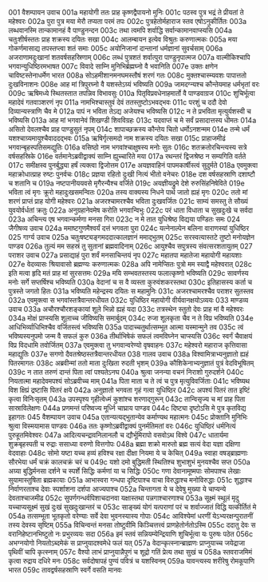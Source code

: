 001	वैशम्पायन उवाच
001a	महायोगी ततः प्राह कृष्णद्वैपायनो मुनिः
001c	पठस्व पुत्र भद्रं ते प्रीयतां ते महेश्वरः
002a	पुरा पुत्र मया मेरौ तप्यता परमं तपः
002c	पुत्रहेतोर्महाराज स्तव एषोऽनुकीर्तितः
003a	लब्धवानस्मि तान्कामानहं वै पाण्डुनन्दन
003c	तथा त्वमपि शर्वाद्धि सर्वान्कामानवाप्स्यसि
004a	चतुःशीर्षस्ततः प्राह शक्रस्य दयितः सखा
004c	आलम्बायन इत्येव विश्रुतः करुणात्मकः
005a	मया गोकर्णमासाद्य तपस्तप्त्वा शतं समाः
005c	अयोनिजानां दान्तानां धर्मज्ञानां सुवर्चसाम्
006a	अजराणामदुःखानां शतवर्षसहस्रिणाम्
006c	लब्धं पुत्रशतं शर्वात्पुरा पाण्डुनृपात्मज
007a	वाल्मीकिश्चापि भगवान्युधिष्ठिरमभाषत
007c	विवादे साम्नि मुनिभिर्ब्रह्मघ्नो वै भवानिति
007e	उक्तः क्षणेन चाविष्टस्तेनाधर्मेण भारत
008a	सोऽहमीशानमनघमस्तौषं शरणं गतः
008c	मुक्तश्चास्म्यवशः पापात्ततो दुःखविनाशनः
008e	आह मां त्रिपुरघ्नो वै यशस्तेऽग्र्यं भविष्यति
009a	जामदग्न्यश्च कौन्तेयमाह धर्मभृतां वरः
009c	ऋषिमध्ये स्थितस्तात तपन्निव विभावसुः
010a	पितृविप्रवधेनाहमार्तो वै पाण्डवाग्रज
010c	शुचिर्भूत्वा महादेवं गतवाञ्शरणं नृप
011a	नामभिश्चास्तुवं देवं ततस्तुष्टोऽभवद्भवः
011c	परशुं च ददौ देवो दिव्यान्यस्त्राणि चैव मे
012a	पापं न भविता तेऽद्य अजेयश्च भविष्यसि
012c	न ते प्रभविता मृत्युर्यशस्वी च भविष्यसि
013a	आह मां भगवानेवं शिखण्डी शिवविग्रहः
013c	यदवाप्तं च मे सर्वं प्रसादात्तस्य धीमतः
014a	असितो देवलश्चैव प्राह पाण्डुसुतं नृपम्
014c	शापाच्छक्रस्य कौन्तेय चितो धर्मोऽनशन्मम
014e	तन्मे धर्मं यशश्चाग्र्यमायुश्चैवाददद्भवः
015a	ऋषिर्गृत्समदो नाम शक्रस्य दयितः सखा
015c	प्राहाजमीढं भगवान्बृहस्पतिसमद्युतिः
016a	वसिष्ठो नाम भगवांश्चाक्षुषस्य मनोः सुतः
016c	शतक्रतोरचिन्त्यस्य सत्रे वर्षसहस्रिके
016e	वर्तमानेऽब्रवीद्वाक्यं साम्नि ह्युच्चारिते मया
017a	रथन्तरं द्विजश्रेष्ठ न सम्यगिति वर्तते
017c	समीक्षस्व पुनर्बुद्ध्या हर्षं त्यक्त्वा द्विजोत्तम
017e	अयज्ञवाहिनं पापमकार्षीस्त्वं सुदुर्मते
018a	एवमुक्त्वा महाक्रोधात्प्राह रुष्टः पुनर्वचः
018c	प्रज्ञया रहितो दुःखी नित्यं भीतो वनेचरः
018e	दश वर्षसहस्राणि दशाष्टौ च शतानि च
019a	नष्टपानीययवसे मृगैरन्यैश्च वर्जिते
019c	अयज्ञीयद्रुमे देशे रुरुसिंहनिषेविते
019e	भविता त्वं मृगः क्रूरो महादुःखसमन्वितः
020a	तस्य वाक्यस्य निधने पार्थ जातो ह्यहं मृगः
020c	ततो मां शरणं प्राप्तं प्राह योगी महेश्वरः
021a	अजरश्चामरश्चैव भविता दुःखवर्जितः
021c	साम्यं समस्तु ते सौख्यं युवयोर्वर्धतां क्रतुः
022a	अनुग्रहानेवमेष करोति भगवान्विभुः
022c	परं धाता विधाता च सुखदुःखे च सर्वदा
023a	अचिन्त्य एष भगवान्कर्मणा मनसा गिरा
023c	न मे तात युधिश्रेष्ठ विद्यया पण्डितः समः
024	जैगीषव्य उवाच
024a	ममाष्टगुणमैश्वर्यं दत्तं भगवता पुरा
024c	यत्नेनाल्पेन बलिना वाराणस्यां युधिष्ठिर
025	गार्ग्य उवाच
025a	चतुःषष्ट्यङ्गमददात्कालज्ञानं ममाद्भुतम्
025c	सरस्वत्यास्तटे तुष्टो मनोयज्ञेन पाण्डव
026a	तुल्यं मम सहस्रं तु सुतानां ब्रह्मवादिनाम्
026c	आयुश्चैव सपुत्रस्य संवत्सरशतायुतम्
027	पराशर उवाच
027a	प्रसाद्याहं पुरा शर्वं मनसाचिन्तयं नृप
027c	महातपा महातेजा महायोगी महायशाः
027e	वेदव्यासः श्रियावासो ब्रह्मण्यः करुणात्मकः
028a	अपि नामेप्सितः पुत्रो मम स्याद्वै महेश्वरात्
028c	इति मत्वा हृदि मतं प्राह मां सुरसत्तमः
029a	मयि सम्भवतस्तस्य फलात्कृष्णो भविष्यति
029c	सावर्णस्य मनोः सर्गे सप्तर्षिश्च भविष्यति
030a	वेदानां च स वै व्यस्ता कुरुवंशकरस्तथा
030c	इतिहासस्य कर्ता च पुत्रस्ते जगतो हितः
031a	भविष्यति महेन्द्रस्य दयितः स महामुनिः
031c	अजरश्चामरश्चैव पराशर सुतस्तव
032a	एवमुक्त्वा स भगवांस्तत्रैवान्तरधीयत
032c	युधिष्ठिर महायोगी वीर्यवानक्षयोऽव्ययः
033	माण्डव्य उवाच
033a	अचौरश्चौरशङ्कायां शूले भिन्नो ह्यहं यदा
033c	तत्रस्थेन स्तुतो देवः प्राह मां वै महेश्वरः
034a	मोक्षं प्राप्स्यसि शूलाच्च जीविष्यसि समार्बुदम्
034c	रुजा शूलकृता चैव न ते विप्र भविष्यति
034e	आधिभिर्व्याधिभिश्चैव वर्जितस्त्वं भविष्यसि
035a	पादाच्चतुर्थात्सम्भूत आत्मा यस्मान्मुने तव
035c	त्वं भविष्यस्यनुपमो जन्म वै सफलं कुरु
036a	तीर्थाभिषेकं सफलं त्वमविघ्नेन चाप्स्यसि
036c	स्वर्गं चैवाक्षयं विप्र विदधामि तवोर्जितम्
037a	एवमुक्त्वा तु भगवान्वरेण्यो वृषवाहनः
037c	महेश्वरो महाराज कृत्तिवासा महाद्युतिः
037e	सगणो दैवतश्रेष्ठस्तत्रैवान्तरधीयत
038	गालव उवाच
038a	विश्वामित्राभ्यनुज्ञातो ह्यहं पितरमागतः
038c	अब्रवीन्मां ततो माता दुःखिता रुदती भृशम्
039a	कौशिकेनाभ्यनुज्ञातं पुत्रं वेदविभूषितम्
039c	न तात तरुणं दान्तं पिता त्वां पश्यतेऽनघ
040a	श्रुत्वा जनन्या वचनं निराशो गुरुदर्शने
040c	नियतात्मा महादेवमपश्यं सोऽब्रवीच्च माम्
041a	पिता माता च ते त्वं च पुत्र मृत्युविवर्जिताः
041c	भविष्यथ विश क्षिप्रं द्रष्टासि पितरं क्षये
042a	अनुज्ञातो भगवता गृहं गत्वा युधिष्ठिर
042c	अपश्यं पितरं तात इष्टिं कृत्वा विनिःसृतम्
043a	उपस्पृश्य गृहीत्वेध्मं कुशांश्च शरणाद्गुरून्
043c	तान्विसृज्य च मां प्राह पिता सास्राविलेक्षणः
044a	प्रणमन्तं परिष्वज्य मूर्ध्नि चाघ्राय पाण्डव
044c	दिष्ट्या दृष्टोऽसि मे पुत्र कृतविद्य इहागतः
045	वैशम्पायन उवाच
045a	एतान्यत्यद्भुतान्येव कर्माण्यथ महात्मनः
045c	प्रोक्तानि मुनिभिः श्रुत्वा विस्मयामास पाण्डवः
046a	ततः कृष्णोऽब्रवीद्वाक्यं पुनर्मतिमतां वरः
046c	युधिष्ठिरं धर्मनित्यं पुरुहूतमिवेश्वरः
047a	आदित्यचन्द्रावनिलानलौ च द्यौर्भूमिरापो वसवोऽथ विश्वे
047c	धातार्यमा शुक्रबृहस्पती च रुद्राः ससाध्या वरुणो वित्तगोपः
048a	ब्रह्मा शक्रो मारुतो ब्रह्म सत्यं वेदा यज्ञा दक्षिणा वेदवाहाः
048c	सोमो यष्टा यच्च हव्यं हविश्च रक्षा दीक्षा नियमा ये च केचित्
049a	स्वाहा वषड्ब्राह्मणाः सौरभेया धर्मं चक्रं कालचक्रं चरं च
049c	यशो दमो बुद्धिमती स्थितिश्च शुभाशुभं मुनयश्चैव सप्त
050a	अग्र्या बुद्धिर्मनसा दर्शने च स्पर्शे सिद्धिः कर्मणां या च सिद्धिः
050c	गणा देवानामूष्मपाः सोमपाश्च लेखाः सुयामास्तुषिता ब्रह्मकायाः
051a	आभास्वरा गन्धपा दृष्टिपाश्च वाचा विरुद्धाश्च मनोविरुद्धाः
051c	शुद्धाश्च निर्वाणरताश्च देवाः स्पर्शाशना दर्शपा आज्यपाश्च
052a	चिन्तागता ये च देवेषु मुख्या ये चाप्यन्ये देवताश्चाजमीढ
052c	सुपर्णगन्धर्वपिशाचदानवा यक्षास्तथा पन्नगाश्चारणाश्च
053a	सूक्ष्मं स्थूलं मृदु यच्चाप्यसूक्ष्मं सुखं दुःखं सुखदुःखान्तरं च
053c	साङ्ख्यं योगं यत्पराणां परं च शर्वाज्जातं विद्धि यत्कीर्तितं मे
054a	तत्सम्भूता भूतकृतो वरेण्याः सर्वे देवा भुवनस्यास्य गोपाः
054c	आविश्येमां धरणीं येऽभ्यरक्षन्पुरातनीं तस्य देवस्य सृष्टिम्
055a	विचिन्वन्तं मनसा तोष्टुवीमि किञ्चित्तत्त्वं प्राणहेतोर्नतोऽस्मि
055c	ददातु देवः स वरानिहेष्टानभिष्टुतो नः प्रभुरव्ययः सदा
056a	इमं स्तवं सन्नियम्येन्द्रियाणि शुचिर्भूत्वा यः पुरुषः पठेत
056c	अभग्नयोगो नियतोऽब्दमेकं स प्राप्नुयादश्वमेधे फलं यत्
057a	वेदान्कृत्स्नान्ब्राह्मणः प्राप्नुयाच्च जयेद्राजा पृथिवीं चापि कृत्स्नाम्
057c	वैश्यो लाभं प्राप्नुयान्नैपुणं च शूद्रो गतिं प्रेत्य तथा सुखं च
058a	स्तवराजमिमं कृत्वा रुद्राय दधिरे मनः
058c	सर्वदोषापहं पुण्यं पवित्रं च यशस्विनम्
059a	यावन्त्यस्य शरीरेषु रोमकूपाणि भारत
059c	तावद्वर्षसहस्राणि स्वर्गे वसति मानवः
